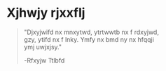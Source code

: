 # Xjhwjy rjxxflj

>"Djxyjwifd nx mnxytwd, ytrtwwtb nx f rdxyjwd,  
>gzy, ytifd nx f lnky. Ymfy nx bmd ny nx hfqqji  
>ymj uwjxjsy."
>
>-Rfxyjw Ttlbfd
